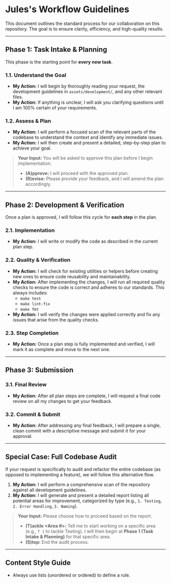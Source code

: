 # Jules's Workflow Guidelines

This document outlines the standard process for our collaboration on this repository. The goal is to ensure clarity, efficiency, and high-quality results.

---

## Phase 1: Task Intake & Planning

This phase is the starting point for **every new task**.

### 1.1. Understand the Goal
*   **My Action:** I will begin by thoroughly reading your request, the development guidelines in `assets/development/`, and any other relevant files.
*   **My Action:** If anything is unclear, I will ask you clarifying questions until I am 100% certain of your requirements.

### 1.2. Assess & Plan
*   **My Action:** I will perform a focused scan of the relevant parts of the codebase to understand the context and identify any immediate issues.
*   **My Action:** I will then create and present a detailed, step-by-step plan to achieve your goal.

> **Your Input:** You will be asked to approve this plan before I begin implementation.
> *   **(A)pprove:** I will proceed with the approved plan.
> *   **(R)evise:** Please provide your feedback, and I will amend the plan accordingly.

---

## Phase 2: Development & Verification

Once a plan is approved, I will follow this cycle for **each step** in the plan.

### 2.1. Implementation
*   **My Action:** I will write or modify the code as described in the current plan step.

### 2.2. Quality & Verification
*   **My Action:** I will check for existing utilities or helpers before creating new ones to ensure code reusability and maintainability.
*   **My Action:** After implementing the changes, I will run all required quality checks to ensure the code is correct and adheres to our standards. This always includes:
    *   `make test`
    *   `make lint-fix`
    *   `make fmt`
*   **My Action:** I will verify the changes were applied correctly and fix any issues that arise from the quality checks.

### 2.3. Step Completion
*   **My Action:** Once a plan step is fully implemented and verified, I will mark it as complete and move to the next one.

---

## Phase 3: Submission

### 3.1. Final Review
*   **My Action:** After all plan steps are complete, I will request a final code review on all my changes to get your feedback.

### 3.2. Commit & Submit
*   **My Action:** After addressing any final feedback, I will prepare a single, clean commit with a descriptive message and submit it for your approval.

---

## Special Case: Full Codebase Audit

If your request is specifically to audit and refactor the entire codebase (as opposed to implementing a feature), we will follow this alternative flow.

1.  **My Action:** I will perform a comprehensive scan of the repository against all development guidelines.
2.  **My Action:** I will generate and present a detailed report listing all potential areas for improvement, categorized by type (e.g., `1. Testing`, `2. Error Handling`, `3. Naming`).

> **Your Input:** Please choose how to proceed based on the report.
> *   **(T)ackle <Area #>:** Tell me to start working on a specific area (e.g., `T 1` to tackle Testing). I will then begin at **Phase 1 (Task Intake & Planning)** for that specific area.
> *   **(S)top:** End the audit process.

---

## Content Style Guide

*   Always use lists (unordered or ordered) to define a rule.
